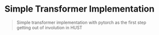 # Simple Transformer Implementation

> Simple transformer implementation with pytorch as the first step getting out of involution in HUST

